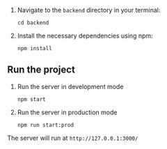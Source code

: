 1. Navigate to the `backend` directory in your terminal:

   ```
   cd backend
   ```

2. Install the necessary dependencies using npm:

   ```
   npm install
   ```

## Run the project

1. Run the server in development mode

   ```
   npm start
   ```

2. Run the server in production mode

   ```
   npm run start:prod
   ```

The server will run at `http://127.0.0.1:3000/`
